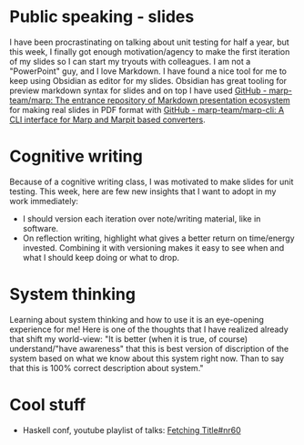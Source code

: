 # Public speaking - slides

I have been procrastinating on talking about unit testing for half a year, but this week, I finally
got enough motivation/agency to make the first iteration of my slides so I can start my tryouts with
colleagues. I am not a "PowerPoint" guy, and I love Markdown. I have found a nice tool for me to
keep using Obsidian as editor for my slides. Obsidian has great tooling for preview markdown syntax
for slides and on top I have used
[GitHub - marp-team/marp: The entrance repository of Markdown presentation ecosystem](https://github.com/marp-team/marp)
for making real slides in PDF format with
[GitHub - marp-team/marp-cli: A CLI interface for Marp and Marpit based converters](https://github.com/marp-team/marp-cli).

# Cognitive writing

Because of a cognitive writing class, I was motivated to make slides for unit testing. This week,
here are few new insights that I want to adopt in my work immediately:

- I should version each iteration over note/writing material, like in software.
- On reflection writing, highlight what gives a better return on time/energy invested. Combining it
  with versioning makes it easy to see when and what I should keep doing or what to drop.

# System thinking

Learning about system thinking and how to use it is an eye-opening experience for me! Here is one of
the thoughts that I have realized already that shift my world-view: "It is better (when it is true,
of course) understand/"have awareness" that this is best version of discription of the system based
on what we know about this system right now. Than to say that this is 100% correct description about
system."

# Cool stuff

- Haskell conf, youtube playlist of talks:
  [Fetching Title#nr60](https://www.youtube.com/watch?v=uTltUa4UOi8&list=PLyrlk8Xaylp4yIhLI41NHVSovgyYw9pII&index=2)
